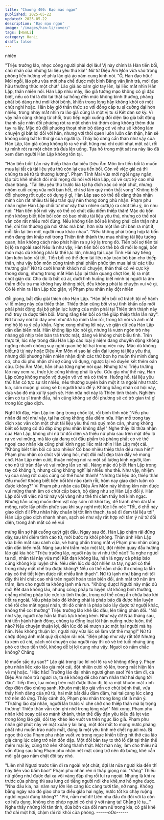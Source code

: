 ```yaml
---
title: "Chương 400: Đạo mạo ngạn"
published: 2025-05-22
updated: 2025-05-22
description: 'Đạo mạo ngạn'
image: '/images/han-li/cover/'
tags: [HanLi]
category: HanLi
draft: false
---
```


nhiên

"Triệu trưởng lão, nhọc công người phải đợi lâu! Vị này chính là
Hàn tiền bối, chủ nhân của những tài liệu yêu thú kia!" Nữ tử Diệu
Âm Môn vừa vào trong phòng liền hướng về phía lão giả áo xám
cung kính nói.
"Ồ, Hàn đạo hữu! Mời ngồi, lão phu vừa mới pha chế được một
bình Băng vân linh trà, mời đạo hữu thưởng thức một chút" Lão
giả áo xám giơ tay lên, lại liếc mắt nhìn Hàn Lập, thản nhiên nói.
Hàn Lập nhíu mày, lão giả tướng mạo không có gì đặc biệt, nếu
có thì là đôi tai thật sự hồng đến mức không bình thường, phảng
phất bộ dáng như mới khỏi bệnh, khiến trong lòng hắn không khỏi
có một chút nghi hoặc.
Hắn bây giờ thần thức so với đồng cấp tu sĩ cường đại hơn nhiều,
trong nháy mắt nhìn ra lão giả cũng là một vị tu sĩ Kết đan sơ kỳ.
Vì vậy hắn cũng không từ chối, trực tiếp ngồi xuống đối diện lão
giả bất động thanh sắc nhìn đối phương rót ra một chén trà thơm
cũng không thèm đưa tay ra lấy.
Mặc dù đối phương thoạt nhìn bộ dáng có vẻ như sẽ không làm
chuyện gì bất lợi đối với hắn, nhưng với thói quen luôn luôn cẩn
thận, hắn sẽ không uống bất kì thứ gì của người lạ.
Thấy bộ dáng cẩn thận như vậy của Hàn Lập, lão giả cũng không
lộ ra vẻ mất hứng mà chỉ cười nhạt một cái, rồi tự mình rót ra một
chén trà đưa lên uống.
Tựa hồ trong một sát na này lão đã xem đám người Hàn Lập
không tồn tại.

"Hàn tiền bối! Lần này thiếp thân đại biểu Diệu Âm Môn tìm tiền
bối là muốn mua lại tất cả tài liệu yêu thú còn lại của tiền bối. Còn
về việc giá cả thì chúng ta sẽ từ từ thương lượng". Phạm Tĩnh Mai
vừa mới ngồi ngay ngắn, lập tức khẽ nhếch đôi môi mọng đỏ nói
với Hàn Lập, có vẻ cực kỳ cao nhã đoan trang. "Tài liệu yêu thú
trước kia tại hạ đích xác có một chút, nhưng nhóm cuối cùng vừa
mới bán hết, chỉ sợ làm quý môn thất vong" Không biết đối
phương rốt cuộc có dụng ý gì, Hàn Lâp sao có thể dễ dàng thừa
nhận mình còn rất nhiều tài liệu trân quý nên thong dong phủ
nhận.
Phạm phu nhân nghe Hàn Lập chối từ như vậy thản nhiên cười,lộ
ra chút tiếu ý, ôn nhu nói:
"Hàn tiền bối nói vậy có thể có chút dấu diếm thiếp thân! Mặc dù
bổn môn không biết tiền bối còn có bao nhiêu tài liệu yêu thú,
nhưng có thể nói vẫn còn rất nhiều mới đúng. Nếu không tiền bối
sẽ không phải cẩn thận như thế, chỉ tìm thương gia nơi khác mà
bán, hơn nữa một lần chỉ bán ra một ít, mỗi lần lại tìm một người
mua khác nhau".
"Nếu không phải trùng hợp là bổn môn đang tìm khắp nơi trong
Thiên tinh thành thu mua những tài liệu tương quan, hẳn không
cách nào phát hiện ra sự kỳ lạ trong đó. Tiền bối sợ tiền tài bị lộ ra
ngoài sao! Nếu là như vậy, Hàn tiền bối có thể bỏ đi mối lo ngại,
bổn môn mặc dù không phải là thế lực lớn, nhưng tại Loạn Tinh
Hải này tiếng tăm luôn luôn rất tốt. Tiền bối có thể đem tài liệu này
toàn bộ bán cho thiếp thân, như vậy bổn mổn cũng tránh phải
phiền phức tìm mua lại từ các tiểu thương gia!"
Nữ tử cười khanh khách nói chuyện, thần thái có vẻ cực kỳ thong
dong, nhưng trong mắt Hàn Lập lại thần quang chợt lóe, lộ ra một
chút giận dữ.
Cho dù là bất cứ ai, dưới tình huống biết mình bị người ta âm
thầm điều tra mà không hay không biết, đều không phải là chuyện
vui vẻ gì.
Có lẽ nhìn ra Hàn Lập tức giận, vị Phạm phu nhân này đột nhiên

đổi giọng, bắt đầu giải thích cho Hàn Lập.
"Hàn tiền bối cứ trách tội về hành vi lỗ mãng này của thiếp thân.
Thiếp thân cũng bởi vì sự tình khẩn cấp mới phải phát động đại
bộ phận lực lượng của môn phái tại Thiên tình thành này mới truy
ra được tiền bối. Mong rằng tiền bối có thể giúp thiếp thân lần
này".
Nữ tử này nói tới đây xem như đã hạ mình lắm rồi, trong lời nói
và ánh mắt mơ hộ lộ ra ý cầu khẩn.
Nghe xong những lời này, vẻ giận dữ của Hàn Lập dần dần biến
mất.
Hắn không lập tức nói gì, nhưng là vươn ngón trỏ nhẹ nhàng gõ
nhịp trên bàn trà trước mặt, dáng vẻ không chút biểu tình.
Trên thực tế, lúc này trong đầu Hàn Lập các loại ý niệm đang
chuyển động không ngừng nhanh chóng suy nghĩ quan hệ lợi hại
trong việc này.
Mặc dù không biết,nữ từ này hoặc Diệu Âm Môn vì sao lại cần đại
lượng tài liệu yêu thú, nhưng đối phương hiển nhiên nhận định
các thứ bọn họ muốn thì mình đang có, cho dù phủ nhận chỉ sợ
cũng vô dụng, ngược lại vô duyên kết thêm oán cừu.
Diệu Âm Môn, hắn chưa từng nghe nói qua. Nhưng từ vị Triệu
trưởng lão này xem ra, thực lực cũng không phải là yếu.
Cừu gia như thế này, Hàn Lập cũng không muốn vô duyên vô vớ
mà có thêm.
Huống hồ, tài liệu yêu thú hắn có tực sự rất nhiều, nếu thường
xuyên bán một ít ra ngoài như trước kia, sớm muộn gì cũng sẽ bị
người khác để ý. Không bằng nhân cơ hội này, dựa vào đó mà xử
lý sạch sẽ.
Hơn nữa nơi này là Thiên tinh thành. Nghiêm cấm có tu sĩ tranh
đấu, hắn cũng không sợ đối phương sẽ có trò gian trá gì trong lúc
giao dịch.

Nghĩ tới đây, Hàn Lập im lặng trong chốc lát, rồi bình tĩnh nói:
"Nếu phu nhân đã nói như vậy, tại hạ cũng không dấu diếm nữa.
Hàn mỗ trong tay đích xác vẫn còn một chút tài liệu yêu thú mà
quý môn cần, nhưng không biết số lượng có đủ đáp ứng phu nhân
không đây!"
Nghe thấy lời thừa nhận của Hàn Lập, không chỉ nữ tử đối diện
và thiếu nữ phía sau trên mặt đều lộ ra vẻ vui mừng, mà lão giả
đang cúi đầu phẩm trà phảng phất có vẻ thế ngoại cao nhân kia
cũng phải kinh ngạc liếc mắt nhìn Hàn Lập một cái.
"Không biết tiền bối có bao nhiêu? Có bao nhiêu thiếp thân đều
mua hết!" Phạm phu nhân có chút vội vàng hỏi, một đôi mắt đẹp
tràn đầy vẻ mong chờ.
Hàn Lập mỉm cười, thuận miệng nói ra một số lượng kinh người,
làm cho nữ tử tràn đầy vẻ vui mừng lẫn sợ hãi.
Nàng mặc dù biết Hàn Lập trong tay có không ít, nhưng cũng
không nghĩ lại nhiều như thế.
Như vậy, nhiệm vụ của nàng rốt cuộc cũng có thể hoàn thành!
"Những tài liệu đó, thiếp thân đều muốn! Không biết tiền bối khi
nào rãnh rỗi, hôm nay giao dịch luôn có được không?" Vị Phạm
phu nhân của Diệu Âm Môn này không kìm nén được vui mừng
thanh âm có chút cấp bách, bộ dáng như sợ Hàn Lập đổi ý.
Hàn Lập đối với việc nữ tử này vội vàng như thế thì cảm thấy hơi
kinh ngạc.
Nhưng hắn cũng muốn đem vật này sớm rời khỏi tay, để tránh
đêm dài lắm mộng, rước lấy phiền phức sau khi suy nghĩ một lúc
liền nói:
"Tốt, ở chỗ này giao dịch đi! Phu nhân hãy chuẩn bị tốt linh thạch,
ta sẽ đi đem tài liệu tới" Hàn Lập giao dịch nhanh nhẹn, sạch sẽ
như vậy rất hợp với tâm ý nữ tử đối diện, trong ánh mắt có vẻ vui

mừng lẫn sợ hãi cuống quýt gật đầu.
Ngay sau đó, Hàn Lập chậm rãi đứng dậy,sau khi điềm tĩnh cáo
từ, mới bước ra khỏi phòng.
Thân ảnh Hàn Lập vừa biến mất sau cánh cửa, vẻ hưng phấn
trong mắt vị Phạm phu nhân cũng dần dần biến mất.
Nàng sau khi trầm mặc một lát, đột nhiên quay đầu hướng lão giả
kia hỏi:
"Triệu trưởng lão, người này tu vi như thế nào? Ta nghe người ta
nói, nhân tài này vừa mới Kết đan không lâu, hẳn là ngay cả pháp
bảo cũng không kịp luyện chế. Nếu đến lúc đó đột nhiên ra tay,
ngươi có thể trong nháy mắt chế trụ được không? Nếu có thể nắm
chắc thì chúng ta lần này có thể tiết kiệm được rất nhiều linh
thạch".
Nữ tử lạnh như băng nói tới đây thì khí chất cao nhã trên người
hoàn toàn biến đổi, ánh mắt trở nên âm trầm, làm cho người ta
không lạnh mà run.
"Không được! Người này mặc dù mới Kết đan không lâu, nhưng
công pháp tu luyện rất không bình thường, chẳng những pháp lực
cực kỳ tinh thuần, trong cơ thể cũng ẩn chứa bảo khí tiết ra ngoài.
Nếu pháp bảo đó không phải là pháp bảo đã được hắn luyện chế
rồi che mắt ngoại nhân, thì đó chính là pháp bảo lấy được từ
người khác, không thể coi thường" Triệu trưởng lão khẽ lắc đầu,
lên tiếng phản đối.
"Nói như vậy, người này hẳn là thực lực không kém. Như vậy đi!
Nửa tháng sau, khi tiến hành hành động, chúng ta đồng loạt lôi
hắn xuống nước luôn, thế nào? Nếu chuyện thuận lợi, đến lúc đó
sẽ mượn sức một hai người mà hạ hắn. Nếu không thuận lơi,
người này vừa lúc sẽ làm vật thế mạng!" Nữ tử chớp động ánh
mắt quỷ dị chậm rãi nói.
"Biện pháp như vậy rất tốt! Nhưng ta xem cử chỉ, cách nói chuyện
của người này thì có vẻ trẻ tuổi nhưng ứng phó có theo tiến thối,
không dễ bị lợi dụng như vậy. Ngươi có nắm chắc không? Chẳng

lẽ muốn sắc dụ sao?" Lão giả trong lúc lời nói lộ ra vẻ không đồng
ý.
Phạm phu nhân liếc xéo lão giả một cái, đột nhiên cười rộ lên,
trong mắt hiện lên vẻ mị hoặc.
"Hắc hắc! Trưởng lão đại nhân ngươi ghen sao! Yên tâm đi, cả
Diệu Âm môn trừ ngươi ra, ta sẽ không để cho nam nhân thứ hai
đụng tới đâu".
Tiếp theo, lụa mỏng trên mặt được tháo đi, lộ ra một khuôn mặt
xinh đẹp điên đảo chúng sanh.
Khuôn mặt lão giả vốn có chút bệnh thái, vừa thấy hình dáng của
nữ tử, hai mắt bắt đầu đăm đăm, hai tai càng lúc càng trở nên đỏ
ửng.
Thấy cảnh đó, Phạm phu nhân trong lòng rất là mãn ý.
"Trưởng lão đại nhân, người lần trước vì che chở cho thiếp thân
mà bị trọng thương! Thiếp thân vẫn còn ghi nhớ trong lòng này!"
Nói xong, Phạm phu nhân khẽ xoay cái eo mảnh khảnh, thân thể
đầy đặn yêu kiều đã lọt vào trong lòng lão giả, đôi tay khéo léo
vuốt ve trên ngực lão giả.
Phạm phu nhân giờ phút này vẻ mặt xuân ý lai láng, một đôi mắt
to mọng nước,phảng phất như muốn trào nước mắt, đúng là một
yêu tinh mê chết người mà.
Bị ngọc thủ của Phạm phu nhân vuốt ve trong ngực khiến tiếng hít
thở của lão giả càng lúc càng trở nên dồn dập.
Một đôi bàn tay to thô lỗ đặt tại thân thể mềm mại ấy, cũng trở
nên không thành thật.
Một màn này, làm cho thiếu nữ vốn đứng sau lưng Phạm phu
nhân nét mặt cũng trở nên đỏ bừng, khẽ cắn môi gắt gao nắm
chặt đôi tay nhỏ.

"Liên nhi! Ngươi trước tiên đi ra ngoài một chút, đợi lát nữa người
kia đến thì hãy tiến vào bẩm báo!" Phạm phu nhân rên rỉ thấp
giọng nói.
"Vâng" Thiếu nữ giống như được đại xa vội vàng đáp ứng rồi lui
ra ngoài.
Nhưng là khi ra trước cửa phòng thì sau lưng có tiếng người nói
khe khẽ,mơ hồ nghe được.
"Nha đầu kia, hai năm nay lớn lên càng lúc càng tươi tắn, nở
nang. Không bằng ngày nào đó giao cho ta điều giáo hai ngày,
nước tốt ko chảy ruộng người ngoài đúng không?"
"Phì, nằm mơ đi! Liên nha đầu đó đối với ta còn có hữu dụng,
không cho phép ngươi có chủ ý với nàng ta! Chẳng lẽ ta…"
Nghe thấy những lời tán tỉnh, đùa bỡn của đôi nam nữ trong kia,
cô gái khẽ thở dài một hơi, chậm rãi rời khỏi cửa phòng.
------oOo------
